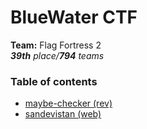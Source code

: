 # BlueWater CTF

**Team:** Flag Fortress 2 \
_**39th** place/**794** teams_

### Table of contents

* [maybe-checker (rev)](maybe-checker)
* [sandevistan (web)](sandevistan)
